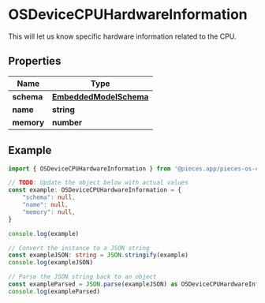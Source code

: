
# OSDeviceCPUHardwareInformation

This will let us know specific hardware information related to the CPU.

## Properties

Name | Type
------------ | -------------
**schema** | [**EmbeddedModelSchema**](EmbeddedModelSchema)
**name** | **string**
**memory** | **number**

## Example

```typescript
import { OSDeviceCPUHardwareInformation } from '@pieces.app/pieces-os-client'

// TODO: Update the object below with actual values
const example: OSDeviceCPUHardwareInformation = {
    "schema": null,
    "name": null,
    "memory": null,
}

console.log(example)

// Convert the instance to a JSON string
const exampleJSON: string = JSON.stringify(example)
console.log(exampleJSON)

// Parse the JSON string back to an object
const exampleParsed = JSON.parse(exampleJSON) as OSDeviceCPUHardwareInformation
console.log(exampleParsed)
```


